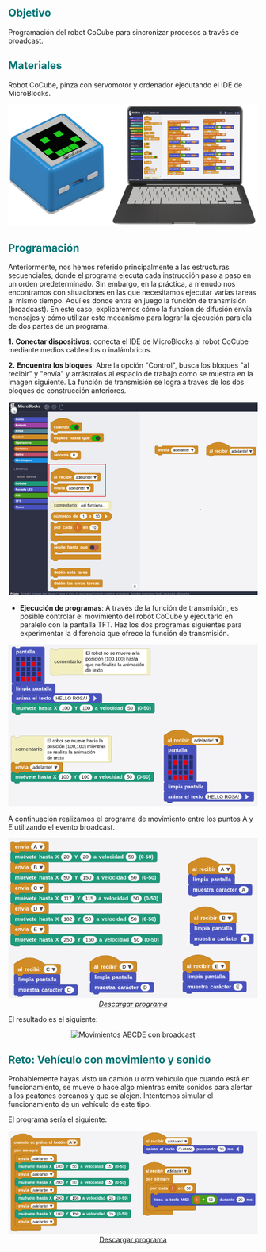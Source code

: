 ## <FONT COLOR=#007575>**Objetivo**</font>
Programación del robot CoCube para sincronizar procesos a través de broadcast.

## <FONT COLOR=#007575>**Materiales**</font>
Robot CoCube, pinza con servomotor y ordenador ejecutando el IDE de MicroBlocks.

<center>

![Materiales](../img/CoCube/mat01.png)

</center>

## <FONT COLOR=#007575>**Programación**</font>
Anteriormente, nos hemos referido principalmente a las estructuras secuenciales, donde el programa ejecuta cada instrucción paso a paso en un orden predeterminado. Sin embargo, en la práctica, a menudo nos encontramos con situaciones en las que necesitamos ejecutar varias tareas al mismo tiempo. Aquí es donde entra en juego la función de transmisión (broadcast). En este caso, explicaremos cómo la función de difusión envía mensajes y cómo utilizar este mecanismo para lograr la ejecución paralela de dos partes de un programa.

**1.** **Conectar dispositivos**: conecta el IDE de MicroBlocks al robot CoCube mediante medios cableados o inalámbricos.

**2.** **Encuentra los bloques**: Abre la opción "Control", busca los bloques "al recibir" y "envía" y arrástralos al espacio de trabajo como se muestra en la imagen siguiente. La función de transmisión se logra a través de los dos bloques de construcción anteriores.

<center>

![Bloques para broadcasting](../img/CoCube/B_broadcast.png)

</center>

* **Ejecución de programas**: A través de la función de transmisión, es posible controlar el movimiento del robot CoCube y ejecutarlo en paralelo con la pantalla TFT. Haz los dos programas siguientes para experimentar la diferencia que ofrece la función de transmisión.

<center>

![Ejecución con y sin broadcasting](../img/CoCube/con_sin_broadc.png)

</center>

A continuación realizamos el programa de movimiento entre los puntos A y E utilizando el evento broadcast.

<center>

![Movimientos ABCDE con broadcast](../img/CoCube/mov_broadcast.png)  
*[Descargar programa](../program/cocube/mov_broadcast.ubp)*

</center>

El resultado es el siguiente:

<center>

![Movimientos ABCDE con broadcast](../img/CoCube/mov_broadcast.gif)  
</center>

## <FONT COLOR=#007575>**Reto: Vehículo con movimiento y sonido**</font>
Probablemente hayas visto un camión u otro vehículo que cuando está en funcionamiento, se mueve o hace algo mientras emite sonidos para alertar a los peatones cercanos y que se alejen. Intentemos simular el funcionamiento de un vehículo de este tipo.

El programa sería el siguiente:

<center>

![Vehículo con movimiento y sonido](../img/CoCube/mov_sonido.png)  
[Descargar programa](../program/cocube/mov_sonido.ubp)

</center>
